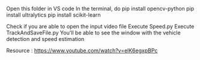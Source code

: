 Open this folder in VS code
In the terminal, do
pip install opencv-python
pip install ultralytics
pip install scikit-learn

Check if you are able to open the input video file
Execute Speed.py 
Execute TrackAndSaveFile.py
You'll be able to see the window with the vehicle detection and speed estimation



Resource : https://www.youtube.com/watch?v=elK6egxpBPc
